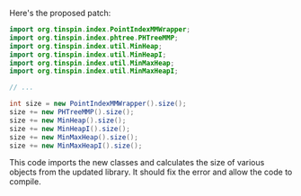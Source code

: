 Here's the proposed patch:
```java
import org.tinspin.index.PointIndexMMWrapper;
import org.tinspin.index.phtree.PHTreeMMP;
import org.tinspin.index.util.MinHeap;
import org.tinspin.index.util.MinHeapI;
import org.tinspin.index.util.MinMaxHeap;
import org.tinspin.index.util.MinMaxHeapI;

// ...

int size = new PointIndexMMWrapper().size();
size += new PHTreeMMP().size();
size += new MinHeap().size();
size += new MinHeapI().size();
size += new MinMaxHeap().size();
size += new MinMaxHeapI().size();
```
This code imports the new classes and calculates the size of various objects from the updated library. It should fix the error and allow the code to compile.